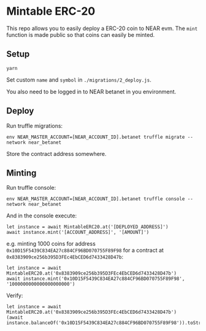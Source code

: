 # Mintable ERC-20

This repo allows you to easily deploy a ERC-20 coin to NEAR evm. The `mint` function is made public so that coins can easily be minted.

## Setup

```
yarn
```

Set custom `name` and `symbol` in `./migrations/2_deploy.js`.

You also need to be logged in to NEAR betanet in you environment.

## Deploy

Run truffle migrations:

```
env NEAR_MASTER_ACCOUNT=[NEAR_ACCOUNT_ID].betanet truffle migrate --network near_betanet
```

Store the contract address somewhere.

## Minting

Run truffle console:

```
env NEAR_MASTER_ACCOUNT=[NEAR_ACCOUNT_ID].betanet truffle console --network near_betanet
```

And in the console execute:

```
let instance = await MintableERC20.at('[DEPLOYED_ADDRESS]')
await instance.mint('[ACCOUNT_ADDRESS]', '[AMOUNT]')
```

e.g. minting 1000 coins for address `0x10D15F5439C834EA27c884CF96BD070755F89F98` for a contract at `0x8383909ce256b395D3FEc4EbCED6d7433428D47b`:

```
let instance = await MintableERC20.at('0x8383909ce256b395D3FEc4EbCED6d7433428D47b')
await instance.mint('0x10D15F5439C834EA27c884CF96BD070755F89F98', '1000000000000000000000')
```

Verify:

```
let instance = await MintableERC20.at('0x8383909ce256b395D3FEc4EbCED6d7433428D47b')
(await instance.balanceOf('0x10D15F5439C834EA27c884CF96BD070755F89F98')).toString()
```
